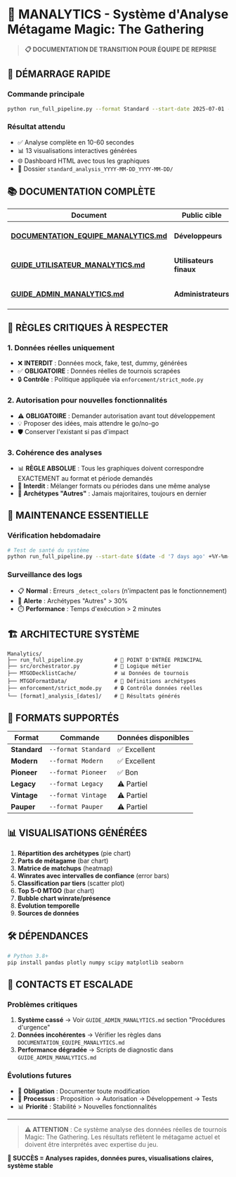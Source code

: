 # 🎯 MANALYTICS - Système d'Analyse Métagame Magic: The Gathering

> **📋 DOCUMENTATION DE TRANSITION POUR ÉQUIPE DE REPRISE**

## 🚀 DÉMARRAGE RAPIDE

### Commande principale
```bash
python run_full_pipeline.py --format Standard --start-date 2025-07-01 --end-date 2025-07-13
```

### Résultat attendu
- ✅ Analyse complète en 10-60 secondes
- 📊 13 visualisations interactives générées
- 🌐 Dashboard HTML avec tous les graphiques
- 📁 Dossier `standard_analysis_YYYY-MM-DD_YYYY-MM-DD/`

## 📚 DOCUMENTATION COMPLÈTE

| Document | Public cible | Contenu |
|----------|-------------|---------|
| [**DOCUMENTATION_EQUIPE_MANALYTICS.md**](DOCUMENTATION_EQUIPE_MANALYTICS.md) | **Développeurs** | Architecture, code, règles critiques |
| [**GUIDE_UTILISATEUR_MANALYTICS.md**](GUIDE_UTILISATEUR_MANALYTICS.md) | **Utilisateurs finaux** | Manuel d'utilisation, exemples |
| [**GUIDE_ADMIN_MANALYTICS.md**](GUIDE_ADMIN_MANALYTICS.md) | **Administrateurs** | Installation, maintenance, troubleshooting |

## 🚨 RÈGLES CRITIQUES À RESPECTER

### 1. Données réelles uniquement
- ❌ **INTERDIT** : Données mock, fake, test, dummy, générées
- ✅ **OBLIGATOIRE** : Données réelles de tournois scrapées
- 🔒 **Contrôle** : Politique appliquée via `enforcement/strict_mode.py`

### 2. Autorisation pour nouvelles fonctionnalités
- ⚠️ **OBLIGATOIRE** : Demander autorisation avant tout développement
- 💡 Proposer des idées, mais attendre le go/no-go
- 🛡️ Conserver l'existant si pas d'impact

### 3. Cohérence des analyses
- 📊 **RÈGLE ABSOLUE** : Tous les graphiques doivent correspondre EXACTEMENT au format et période demandés
- 🚫 **Interdit** : Mélanger formats ou périodes dans une même analyse
- 🎯 **Archétypes "Autres"** : Jamais majoritaires, toujours en dernier

## 🔧 MAINTENANCE ESSENTIELLE

### Vérification hebdomadaire
```bash
# Test de santé du système
python run_full_pipeline.py --start-date $(date -d '7 days ago' +%Y-%m-%d) --end-date $(date +%Y-%m-%d)
```

### Surveillance des logs
- 📋 **Normal** : Erreurs `_detect_colors` (n'impactent pas le fonctionnement)
- 🚨 **Alerte** : Archétypes "Autres" > 30%
- ⏱️ **Performance** : Temps d'exécution > 2 minutes

## 🏗️ ARCHITECTURE SYSTÈME

```
Manalytics/
├── run_full_pipeline.py          # 🎯 POINT D'ENTRÉE PRINCIPAL
├── src/orchestrator.py           # 🧠 Logique métier
├── MTGODecklistCache/            # 📊 Données de tournois
├── MTGOFormatData/               # 🎲 Définitions archétypes
├── enforcement/strict_mode.py    # 🔒 Contrôle données réelles
└── [format]_analysis_[dates]/    # 📁 Résultats générés
```

## 🎲 FORMATS SUPPORTÉS

| Format | Commande | Données disponibles |
|--------|----------|-------------------|
| **Standard** | `--format Standard` | ✅ Excellent |
| **Modern** | `--format Modern` | ✅ Excellent |
| **Pioneer** | `--format Pioneer` | ✅ Bon |
| **Legacy** | `--format Legacy` | ⚠️ Partiel |
| **Vintage** | `--format Vintage` | ⚠️ Partiel |
| **Pauper** | `--format Pauper` | ⚠️ Partiel |

## 📊 VISUALISATIONS GÉNÉRÉES

1. **Répartition des archétypes** (pie chart)
2. **Parts de métagame** (bar chart)
3. **Matrice de matchups** (heatmap)
4. **Winrates avec intervalles de confiance** (error bars)
5. **Classification par tiers** (scatter plot)
6. **Top 5-0 MTGO** (bar chart)
7. **Bubble chart winrate/présence**
8. **Évolution temporelle**
9. **Sources de données**

## 🛠️ DÉPENDANCES

```bash
# Python 3.8+
pip install pandas plotly numpy scipy matplotlib seaborn
```

## 🚨 CONTACTS ET ESCALADE

### Problèmes critiques
1. **Système cassé** → Voir `GUIDE_ADMIN_MANALYTICS.md` section "Procédures d'urgence"
2. **Données incohérentes** → Vérifier les règles dans `DOCUMENTATION_EQUIPE_MANALYTICS.md`
3. **Performance dégradée** → Scripts de diagnostic dans `GUIDE_ADMIN_MANALYTICS.md`

### Évolutions futures
- 📝 **Obligation** : Documenter toute modification
- 🔄 **Processus** : Proposition → Autorisation → Développement → Tests
- 📊 **Priorité** : Stabilité > Nouvelles fonctionnalités

---

> **⚠️ ATTENTION** : Ce système analyse des données réelles de tournois Magic: The Gathering. Les résultats reflètent le métagame actuel et doivent être interprétés avec expertise du jeu.

**🎯 SUCCÈS = Analyses rapides, données pures, visualisations claires, système stable** 